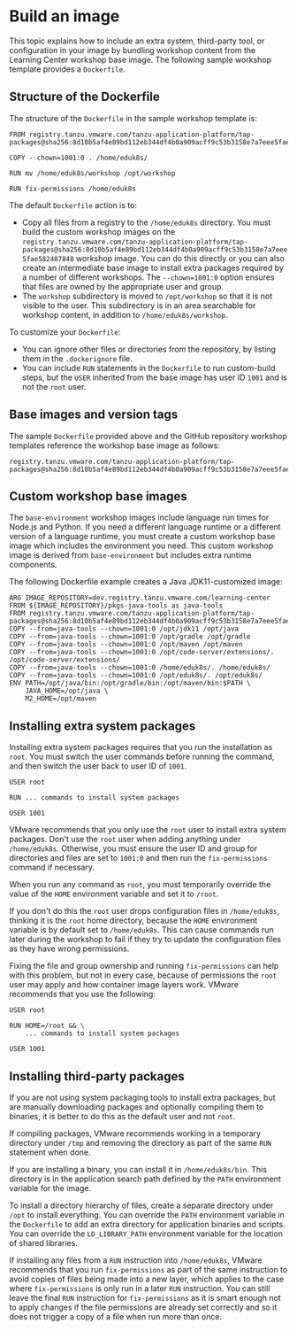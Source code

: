# Build an image

This topic explains how to include an extra system, third-party tool, or configuration in your image by bundling workshop content from the Learning Center workshop base image. The following sample workshop template provides a `Dockerfile`.

## <a id="structure-of-dockerfile"></a>Structure of the Dockerfile

The structure of the `Dockerfile` in the sample workshop template is:

```text
FROM registry.tanzu.vmware.com/tanzu-application-platform/tap-packages@sha256:8d10b5af4e89bd112eb344df4b0a909acff9c53b3158e7a7eee5fae582407848

COPY --chown=1001:0 . /home/eduk8s/

RUN mv /home/eduk8s/workshop /opt/workshop

RUN fix-permissions /home/eduk8s
```

The default `Dockerfile` action is to:

  - Copy all files from a registry to the `/home/eduk8s` directory. You must build the custom workshop images on the `registry.tanzu.vmware.com/tanzu-application-platform/tap-packages@sha256:8d10b5af4e89bd112eb344df4b0a909acff9c53b3158e7a7eee5fae582407848` workshop image. You can do this directly or you can also create an intermediate base image to install extra packages required by a number of different workshops. The `--chown=1001:0` option ensures that files are owned by the appropriate user and group.
  - The `workshop` subdirectory is moved to `/opt/workshop` so that it is not visible to the user. This subdirectory is in an area searchable for workshop content, in addition to `/home/eduk8s/workshop`.

To customize your `Dockerfile`:

  - You can ignore other files or directories from the repository, by listing them in the `.dockerignore` file.
  - You can include `RUN` statements in the `Dockerfile` to run custom-build steps, but the `USER` inherited from the base image has user ID `1001` and is not the `root` user.

## <a id="base-images-version-tags"></a>Base images and version tags

The sample `Dockerfile` provided above and the GitHub repository workshop templates reference the workshop base image as follows:

```text
registry.tanzu.vmware.com/tanzu-application-platform/tap-packages@sha256:8d10b5af4e89bd112eb344df4b0a909acff9c53b3158e7a7eee5fae582407848
```


## <a id="custom-workshop-base-imgs"></a>Custom workshop base images

The `base-environment` workshop images include language run times for Node.js and Python. If you need a different language runtime or a different version of a language runtime, you must create a custom workshop base image which includes the environment you need. This custom workshop image is derived from `base-environment` but includes extra runtime components.

The following Dockerfile example creates a Java JDK11-customized image:

```text
ARG IMAGE_REPOSITORY=dev.registry.tanzu.vmware.com/learning-center
FROM ${IMAGE_REPOSITORY}/pkgs-java-tools as java-tools
FROM registry.tanzu.vmware.com/tanzu-application-platform/tap-packages@sha256:8d10b5af4e89bd112eb344df4b0a909acff9c53b3158e7a7eee5fae582407848
COPY --from=java-tools --chown=1001:0 /opt/jdk11 /opt/java
COPY --from=java-tools --chown=1001:0 /opt/gradle /opt/gradle
COPY --from=java-tools --chown=1001:0 /opt/maven /opt/maven
COPY --from=java-tools --chown=1001:0 /opt/code-server/extensions/.  /opt/code-server/extensions/
COPY --from=java-tools --chown=1001:0 /home/eduk8s/. /home/eduk8s/
COPY --from=java-tools --chown=1001:0 /opt/eduk8s/. /opt/eduk8s/
ENV PATH=/opt/java/bin:/opt/gradle/bin:/opt/maven/bin:$PATH \
    JAVA_HOME=/opt/java \
    M2_HOME=/opt/maven
```


## <a id="install-extra-system-pkgs"></a>Installing extra system packages

Installing extra system packages requires that you run the installation as `root`. You must switch the user commands before running the command, and then switch the user back to user ID of `1001`.

```text
USER root

RUN ... commands to install system packages

USER 1001
```

VMware recommends that you only use the `root` user to install extra system packages. Don't use the `root` user when adding anything under `/home/eduk8s`. Otherwise, you must ensure the user ID and group for directories and files are set to `1001:0` and then run the `fix-permissions` command if necessary.

When you run any command as `root`, you must temporarily override the value of the `HOME` environment variable and set it to `/root`.

If you don't do this the `root` user drops configuration files in `/home/eduk8s`, thinking it is the `root` home directory, because the `HOME` environment variable is by default set to `/home/eduk8s`. This can cause commands run later during the workshop to fail if they try to update the configuration files as they have wrong permissions.

Fixing the file and group ownership and running `fix-permissions` can help with this problem, but not in every case, because of permissions the `root` user may apply and how container image layers work. VMware recommends that you use the following:

```text
USER root

RUN HOME=/root && \
    ... commands to install system packages

USER 1001
```

## <a id="install-third-party-pkgs"></a>Installing third-party packages

If you are not using system packaging tools to install extra packages, but are manually downloading packages and optionally compiling them to binaries, it is better to do this as the default user and not `root`.

If compiling packages, VMware recommends working in a temporary directory under `/tmp` and removing the directory as part of the same `RUN` statement when done.

If you are installing a binary, you can install it in `/home/eduk8s/bin`. This directory is in the application search path defined by the `PATH` environment variable for the image.

To install a directory hierarchy of files, create a separate directory under `/opt` to install everything. You can override the `PATH` environment variable in the `Dockerfile` to add an extra directory for application binaries and scripts. You can override the `LD_LIBRARY_PATH` environment variable for the location of shared libraries.

If installing any files from a `RUN` instruction into `/home/eduk8s`, VMware recommends that you run `fix-permissions` as part of the same instruction to avoid copies of files being made into a new layer, which applies to the case where `fix-permissions` is only run in a later `RUN` instruction. You can still leave the final `RUN` instruction for `fix-permissions` as it is smart enough not to apply changes if the file permissions are already set correctly and so it does not trigger a copy of a file when run more than once.
